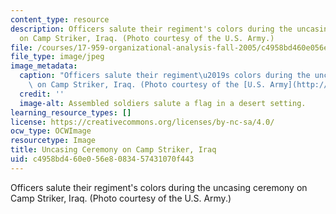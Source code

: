 ```yaml
---
content_type: resource
description: Officers salute their regiment's colors during the uncasing ceremony
  on Camp Striker, Iraq. (Photo courtesy of the U.S. Army.)
file: /courses/17-959-organizational-analysis-fall-2005/c4958bd460e056e8083457431070f443_17-959f05.jpg
file_type: image/jpeg
image_metadata:
  caption: "Officers salute their regiment\u2019s colors during the uncasing ceremony\
    \ on Camp Striker, Iraq. (Photo courtesy of the [U.S. Army](http://www.army.mil/).)"
  credit: ''
  image-alt: Assembled soldiers salute a flag in a desert setting.
learning_resource_types: []
license: https://creativecommons.org/licenses/by-nc-sa/4.0/
ocw_type: OCWImage
resourcetype: Image
title: Uncasing Ceremony on Camp Striker, Iraq
uid: c4958bd4-60e0-56e8-0834-57431070f443
---
```

Officers salute their regiment's colors during the uncasing ceremony on Camp Striker, Iraq. (Photo courtesy of the U.S. Army.)